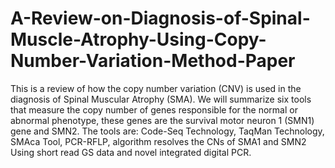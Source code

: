 # A-Review-on-Diagnosis-of-Spinal-Muscle-Atrophy-Using-Copy-Number-Variation-Method-Paper
This is a review of how the copy number variation (CNV) is used in the diagnosis of Spinal 
Muscular Atrophy (SMA). We will summarize six tools that measure the copy number of genes 
responsible for the normal or abnormal phenotype, these genes are the survival motor neuron 1 
(SMN1) gene and SMN2.
The tools are: Code-Seq Technology, TaqMan Technology, SMAca Tool, PCR-RFLP, algorithm 
resolves the CNs of SMA1 and SMN2 Using short read GS data and novel integrated digital PCR.
